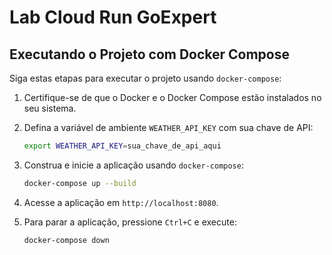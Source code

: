 # Lab Cloud Run GoExpert

## Executando o Projeto com Docker Compose

Siga estas etapas para executar o projeto usando `docker-compose`:

1. Certifique-se de que o Docker e o Docker Compose estão instalados no seu sistema.

2. Defina a variável de ambiente `WEATHER_API_KEY` com sua chave de API:
   ```bash
   export WEATHER_API_KEY=sua_chave_de_api_aqui
   ```

3. Construa e inicie a aplicação usando `docker-compose`:
   ```bash
   docker-compose up --build
   ```

4. Acesse a aplicação em `http://localhost:8080`.

5. Para parar a aplicação, pressione `Ctrl+C` e execute:
   ```bash
   docker-compose down
   ```
